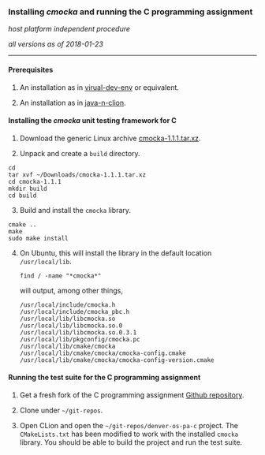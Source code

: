 ### Installing _cmocka_ and running the C programming assignment

_host platform independent procedure_

_all versions as of 2018-01-23_

* * *

#### Prerequisites

1. An installation as in [virual-dev-env](https://github.com/ivogeorg/os-playground/blob/master/virtual-dev-env.md) or equivalent.

2. An installation as in [java-n-clion](https://github.com/ivogeorg/os-playground/edit/master/java-n-clion.md).


#### Installing the _cmocka_ unit testing framework for C

1. Download the generic Linux archive [cmocka-1.1.1.tar.xz](https://cmocka.org/files/1.1/cmocka-1.1.1.tar.xz).

2. Unpack and create a `build` directory.

  ```
  cd
  tar xvf ~/Downloads/cmocka-1.1.1.tar.xz
  cd cmocka-1.1.1
  mkdir build
  cd build
  ```

3. Build and install the `cmocka` library.

  ```
  cmake ..
  make
  sudo make install
  ```
  
4. On Ubuntu, this will install the library in the default location `/usr/local/lib`.

   ```
   find / -name "*cmocka*"
   ```
   
   will output, among other things,
   
   ```
   /usr/local/include/cmocka.h
   /usr/local/include/cmocka_pbc.h
   /usr/local/lib/libcmocka.so
   /usr/local/lib/libcmocka.so.0
   /usr/local/lib/libcmocka.so.0.3.1
   /usr/local/lib/pkgconfig/cmocka.pc
   /usr/local/lib/cmake/cmocka
   /usr/local/lib/cmake/cmocka/cmocka-config.cmake
   /usr/local/lib/cmake/cmocka/cmocka-config-version.cmake
   ```

#### Running the test suite for the C programming assignment

1. Get a fresh fork of the C programming assignment [Github repository](https://github.com/ivogeorg/denver-os-pa-c).

2. Clone under `~/git-repos`.

3. Open CLion and open the `~/git-repos/denver-os-pa-c` project. The `CMakeLists.txt` has been modified to work with the installed `cmocka` library. You should be able to build the project and run the test suite.

